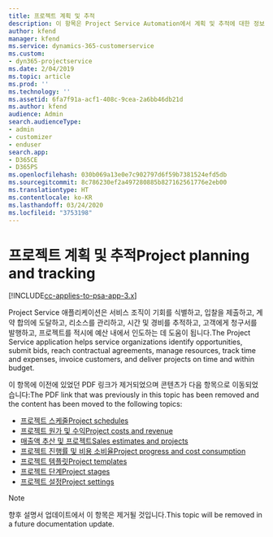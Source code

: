 ```yaml
---
title: 프로젝트 계획 및 추적
description: 이 항목은 Project Service Automation에서 계획 및 추적에 대한 정보의 링크를 제공합니다.
author: kfend
manager: kfend
ms.service: dynamics-365-customerservice
ms.custom:
- dyn365-projectservice
ms.date: 2/04/2019
ms.topic: article
ms.prod: ''
ms.technology: ''
ms.assetid: 6fa7f91a-acf1-408c-9cea-2a6bb46db21d
ms.author: kfend
audience: Admin
search.audienceType:
- admin
- customizer
- enduser
search.app:
- D365CE
- D365PS
ms.openlocfilehash: 030b069a13e0e7c902797d6f59b7381524efd5db
ms.sourcegitcommit: 8c786230ef2a497280885b827162561776e2eb00
ms.translationtype: HT
ms.contentlocale: ko-KR
ms.lasthandoff: 03/24/2020
ms.locfileid: "3753198"
---
```

# <a name="project-planning-and-tracking"></a><span data-ttu-id="ed9fe-103">프로젝트 계획 및 추적</span><span class="sxs-lookup"><span data-stu-id="ed9fe-103">Project planning and tracking</span></span>

[!INCLUDE[cc-applies-to-psa-app-3.x](../../includes/cc-applies-to-psa-app-3x.md)]

<span data-ttu-id="ed9fe-104">Project Service 애플리케이션은 서비스 조직이 기회를 식별하고, 입찰을 제출하고, 계약 합의에 도달하고, 리소스를 관리하고, 시간 및 경비를 추적하고, 고객에게 청구서를 발행하고, 프로젝트를 적시에 예산 내에서 인도하는 데 도움이 됩니다.</span><span class="sxs-lookup"><span data-stu-id="ed9fe-104">The Project Service application helps service organizations identify opportunities, submit bids, reach contractual agreements, manage resources, track time and expenses, invoice customers, and deliver projects on time and within budget.</span></span> 

<span data-ttu-id="ed9fe-105">이 항목에 이전에 있었던 PDF 링크가 제거되었으며 콘텐츠가 다음 항목으로 이동되었습니다:</span><span class="sxs-lookup"><span data-stu-id="ed9fe-105">The PDF link that was previously in this topic has been removed and the content has been moved to the following topics:</span></span>

- [<span data-ttu-id="ed9fe-106">프로젝트 스케줄</span><span class="sxs-lookup"><span data-stu-id="ed9fe-106">Project schedules</span></span>](../project-creating.md)
- [<span data-ttu-id="ed9fe-107">프로젝트 원가 및 수익</span><span class="sxs-lookup"><span data-stu-id="ed9fe-107">Project costs and revenue</span></span>](../project-estimating.md)
- [<span data-ttu-id="ed9fe-108">매출액 추산 및 프로젝트</span><span class="sxs-lookup"><span data-stu-id="ed9fe-108">Sales estimates and projects</span></span>](../project-leveraging.md)
- [<span data-ttu-id="ed9fe-109">프로젝트 진행률 및 비용 소비율</span><span class="sxs-lookup"><span data-stu-id="ed9fe-109">Project progress and cost consumption</span></span>](../project-tracking.md)
- [<span data-ttu-id="ed9fe-110">프로젝트 템플릿</span><span class="sxs-lookup"><span data-stu-id="ed9fe-110">Project templates</span></span>](../project-templates.md)
- [<span data-ttu-id="ed9fe-111">프로젝트 단계</span><span class="sxs-lookup"><span data-stu-id="ed9fe-111">Project stages</span></span>](../project-stages.md)
- [<span data-ttu-id="ed9fe-112">프로젝트 설정</span><span class="sxs-lookup"><span data-stu-id="ed9fe-112">Project settings</span></span>](../project-settings.md)

> [!NOTE]
> <span data-ttu-id="ed9fe-113">향후 설명서 업데이트에서 이 항목은 제거될 것입니다.</span><span class="sxs-lookup"><span data-stu-id="ed9fe-113">This topic will be removed in a future documentation update.</span></span> 
